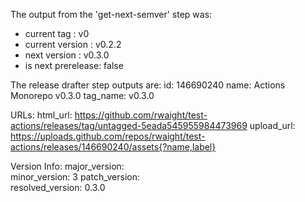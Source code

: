The output from the 'get-next-semver' step was: 
- current tag       : v0 
- current version   : v0.2.2 
- next version      : v0.3.0 
- is next prerelease: false 

The release drafter step outputs are: 
id: 146690240
name: Actions Monorepo v0.3.0
tag_name: v0.3.0

URLs: 
html_url: https://github.com/rwaight/test-actions/releases/tag/untagged-5eada545955984473969
upload_url: https://uploads.github.com/repos/rwaight/test-actions/releases/146690240/assets{?name,label}

Version Info: 
major_version:  
minor_version: 3 
patch_version:  
resolved_version: 0.3.0 


